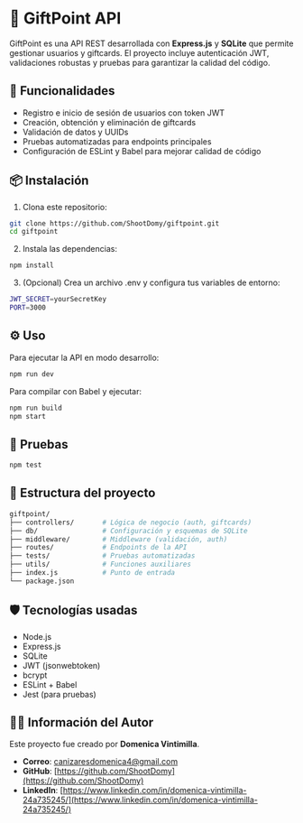 # 🎁 GiftPoint API

GiftPoint es una API REST desarrollada con **Express.js** y **SQLite** que permite gestionar usuarios y giftcards. El proyecto incluye autenticación JWT, validaciones robustas y pruebas para garantizar la calidad del código.

## 🚀 Funcionalidades

- Registro e inicio de sesión de usuarios con token JWT
- Creación, obtención y eliminación de giftcards
- Validación de datos y UUIDs
- Pruebas automatizadas para endpoints principales
- Configuración de ESLint y Babel para mejorar calidad de código

## 📦 Instalación

1. Clona este repositorio:

```bash
git clone https://github.com/ShootDomy/giftpoint.git
cd giftpoint
```

2. Instala las dependencias:

```bash
npm install

```

3. (Opcional) Crea un archivo .env y configura tus variables de entorno:

```bash
JWT_SECRET=yourSecretKey
PORT=3000
```

## ⚙️ Uso

Para ejecutar la API en modo desarrollo:

```bash
npm run dev

```

Para compilar con Babel y ejecutar:

```bash
npm run build
npm start

```

## 🧪 Pruebas

```bash
npm test

```

## 📂 Estructura del proyecto

```bash
giftpoint/
├── controllers/       # Lógica de negocio (auth, giftcards)
├── db/                # Configuración y esquemas de SQLite
├── middleware/        # Middleware (validación, auth)
├── routes/            # Endpoints de la API
├── tests/             # Pruebas automatizadas
├── utils/             # Funciones auxiliares
├── index.js           # Punto de entrada
└── package.json

```

## 🛡️ Tecnologías usadas

- Node.js
- Express.js
- SQLite
- JWT (jsonwebtoken)
- bcrypt
- ESLint + Babel
- Jest (para pruebas)

## 👨‍💻 Información del Autor

Este proyecto fue creado por **Domenica Vintimilla**.

- **Correo**: [canizaresdomenica4@gmail.com](mailto:canizaresdomenica4@gmail.com)
- **GitHub**: [https://github.com/ShootDomy](https://github.com/ShootDomy)
- **LinkedIn**: [https://www.linkedin.com/in/domenica-vintimilla-24a735245/](https://www.linkedin.com/in/domenica-vintimilla-24a735245/)
